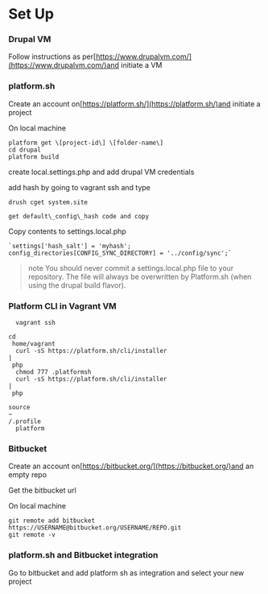 # Set Up

### Drupal VM

Follow instructions as per[https://www.drupalvm.com/](https://www.drupalvm.com/)and initiate a VM

### platform.sh

Create an account on[https://platform.sh/](https://platform.sh/)and initiate a project

On local machine

```
platform get \[project-id\] \[folder-name\]
cd drupal
platform build

```

create local.settings.php and add drupal VM credentials

add hash by going to vagrant ssh and type

```
drush cget system.site

get default\_config\_hash code and copy

```

Copy contents to settings.local.php

    `settings['hash_salt'] = 'myhash';        
    config_directories[CONFIG_SYNC_DIRECTORY] = '../config/sync';` 


> note You should never commit a settings.local.php file to your repository. The file will always be overwritten by Platform.sh \(when using the drupal build flavor\).

### Platform CLI in Vagrant VM

```
  vagrant ssh
  
cd
 home/vagrant
  curl -sS https://platform.sh/cli/installer 
|
 php
  chmod 777 .platformsh
  curl -sS https://platform.sh/cli/installer 
|
 php
  
source
~
/.profile
  platform
```

### Bitbucket

Create an account on[https://bitbucket.org/](https://bitbucket.org/)and an empty repo

Get the bitbucket url

On local machine

```
git remote add bitbucket https://USERNAME@bitbucket.org/USERNAME/REPO.git
git remote -v

```

### platform.sh and Bitbucket integration

Go to bitbucket and add platform sh as integration and select your new project

